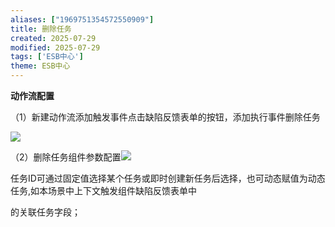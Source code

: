 ```yaml
---
aliases: ["1969751354572550909"]
title: 删除任务
created: 2025-07-29
modified: 2025-07-29
tags: ['ESB中心']
theme: ESB中心
---
```


**动作流配置**

（1）新建动作流添加触发事件点击缺陷反馈表单的按钮，添加执行事件删除任务

![](https://myhelpdoc.oss-cn-heyuan.aliyuncs.com/mdimages/efca9936b5b487ae28cf8680dc7916c6.jpg)

（2）删除任务组件参数配置![](https://myhelpdoc.oss-cn-heyuan.aliyuncs.com/mdimages/ca689cc9f623c8b21e5b1b0c39d216db.jpg)

任务ID可通过固定值选择某个任务或即时创建新任务后选择，也可动态赋值为动态任务,如本场景中上下文触发组件缺陷反馈表单中

的关联任务字段；

